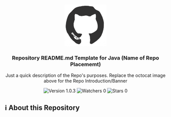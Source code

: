 <!-- Repo README.md / Header | Start -->
<p align="center"><img src="/md_assets/octocat.gif" alt="Logo" width="130" height="130"></p>
<h3 align="center">Repository README.md Template for Java (Name of Repo Placememt)</h3>
<p align="center">Just a quick description of the Repo's purposes. Replace the octocat image above for the Repo Introduction/Banner</p>
<p align="center">
<img src="https://img.shields.io/badge/version-1.0.3-%2300416a?logoColor=white&labelColor=%2300416a&color=%2324292e&textColor=white" alt="Version 1.0.3"> <img src="https://img.shields.io/badge/watchers-0-%2300416a?logoColor=white&labelColor=%2300416a&color=%2324292e&textColor=white" alt="Watchers 0"> <img src="https://img.shields.io/badge/stars-0-%2300416a?logoColor=white&labelColor=%2300416a&color=%2324292e&textColor=white" alt="Stars 0">


</p>
<!-- Repo README.md / Header | End -->

## :information_source: About this Repository
